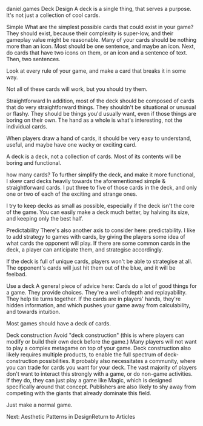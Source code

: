 daniel.games
Deck Design
A deck is a single thing, that serves a purpose. It's not just a collection of cool cards.

Simple
What are the simplest possible cards that could exist in your game? They should exist, because their complexity is super-low, and their gameplay value might be reasonable. Many of your cards should be nothing more than an icon. Most should be one sentence, and maybe an icon. Next, do cards that have two icons on them, or an icon and a sentence of text. Then, two sentences.

Look at every rule of your game, and make a card that breaks it in some way.

Not all of these cards will work, but you should try them.

Straightforward
In addition, most of the deck should be composed of cards that do very straightforward things. They shouldn't be situational or unusual or flashy. They should be things you'd usually want, even if those things are boring on their own. The hand as a whole is what's interesting, not the individual cards.

When players draw a hand of cards, it should be very easy to understand, useful, and maybe have one wacky or exciting card.

A deck is a deck, not a collection of cards. Most of its contents will be boring and functional.

how many cards?
To further simplify the deck, and make it more functional, I skew card decks heavily towards the aforementioned simple & straightforward cards. I put three to five of those cards in the deck, and only one or two of each of the exciting and strange ones.

I try to keep decks as small as possible, especially if the deck isn't the core of the game. You can easily make a deck much better, by halving its size, and keeping only the best half.

Predictability
There's also another axis to consider here: predictability. I like to add strategy to games with cards, by giving the players some idea of what cards the opponent will play. If there are some common cards in the deck, a player can anticipate them, and strategise accordingly.

If the deck is full of unique cards, players won't be able to strategise at all. The opponent's cards will just hit them out of the blue, and it will be feelbad. 

Use a deck
A general piece of advice here: Cards do a lot of good things for a game. They provide choices. They're a well ofrdepth and replayability. They help tie turns together. If the cards are in players' hands, they're hidden information, and which pushes your game away from calculability, and towards intuition.

Most games should have a deck of cards.

Deck construction
Avoid "deck construction" (this is where players can modify or build their own deck before the game.) Many players will not want to play a complex metagame on top of your game. Deck construction also likely requires multiple products, to enable the full spectrum of deck-construction possibilities. It probably also necessitates a community, where you can trade for cards you want for your deck. The vast majority of players don't want to interact this strongly with a game, or do non-game activities. If they do, they can just play a game like Magic, which is designed specifically around that concept. Publishers are also likely to shy away from competing with the giants that already dominate this field.

Just make a normal game.

Next: Aesthetic Patterns in DesignReturn to Articles